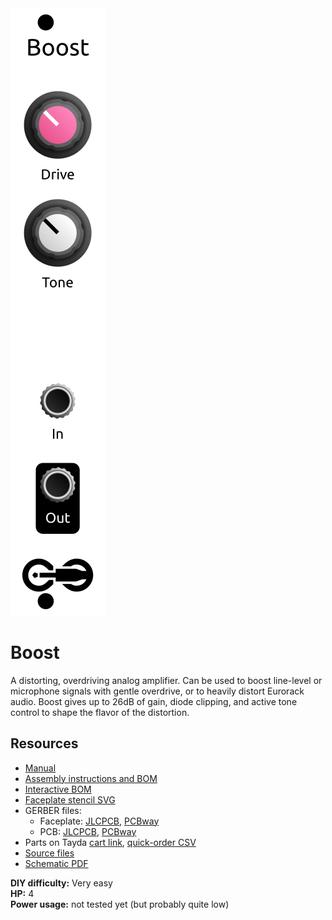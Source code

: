 <div class="fm-readme-container">
<div class="fm-row">

<img class="fm-readme-module-image" src="docs/images/boost.svg" />

<div class="fm-readme-text">

<h1>Boost</h1>

<p>A distorting, overdriving analog amplifier. Can be used to boost line-level or microphone signals with gentle overdrive, or to heavily distort Eurorack audio. Boost gives up to 26dB of gain, diode clipping, and active tone control to shape the flavor of the distortion.</p>

<h2>Resources</h2>

<ul>
  <li><a href="https://quinnfreedman.github.io/fm-artifacts/Boost/boost_manual.pdf">Manual</a></li>
  <li><a href="https://quinnfreedman.github.io/modular/modules/Boost/docs/assembly_instructions">Assembly instructions and BOM</a></li>
  <li><a href="https://quinnfreedman.github.io/fm-artifacts/Boost/boost_pcb_interactive_bom.html">Interactive BOM</a></li>
  <li><a href="https://quinnfreedman.github.io/fm-artifacts/Boost/boost_faceplate.svg">Faceplate stencil SVG</a></li>
  <li>GERBER files:
    <ul>
      <li>Faceplate: <a href="https://quinnfreedman.github.io/fm-artifacts/Boost/boost_faceplate_jlcpcb.zip">JLCPCB</a>, <a href="https://quinnfreedman.github.io/fm-artifacts/Boost/boost_faceplate_pcbway.zip">PCBway</a></li>
      <li>PCB: <a href="https://quinnfreedman.github.io/fm-artifacts/Boost/boost_jlcpcb.zip">JLCPCB</a>, <a href="https://quinnfreedman.github.io/fm-artifacts/Boost/boost_pcbway.zip">PCBway</a></li>
    </ul>
  </li>
  <li>Parts on Tayda <a href="https://www.taydaelectronics.com/savecartpro/index/savenewquote/qid/19841852897">cart link</a>, <a href="https://freemodular.org/modules/Boost/fm_boost_tayda_bom.csv">quick-order CSV</a></li>
  <li><a href="https://github.com/QuinnFreedman/modular/tree/main/modules/Boost">Source files</a></li>
  <li><a href="https://quinnfreedman.github.io/fm-artifacts/Boost/boost_schematic.pdf">Schematic PDF</a></li>
</ul>

</div>
</div>

<b>DIY difficulty:</b> Very easy<br>
<b>HP:</b> 4<br>
<b>Power usage:</b> not tested yet (but probably quite low)

</div>
